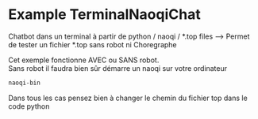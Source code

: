# Example TerminalNaoqiChat

Chatbot dans un terminal à partir de python / naoqi / *.top files --> Permet de tester un fichier *.top sans robot ni Choregraphe

Cet exemple fonctionne AVEC ou SANS robot.  
Sans robot il faudra bien sûr démarre un naoqi sur votre ordinateur  
```bash
naoqi-bin
```
Dans tous les cas pensez bien à changer le chemin du fichier top dans le code python
  


